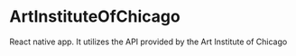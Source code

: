 # ArtInstituteOfChicago
React native app. It utilizes the API provided by the Art Institute of Chicago
